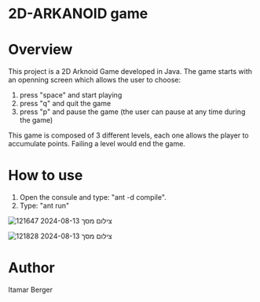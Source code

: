 # 2D-ARKANOID game
# Overview
This project is a 2D Arknoid Game developed in Java.
The game starts with an openning screen which allows the user to choose:
  1. press "space" and start playing
  2. press "q" and quit the game
  3. press "p" and pause the game (the user can pause at any time during the game)

This game is composed of 3 different levels, each one allows the player to accumulate points.
Failing a level would end the game.

# How to use
1. Open the consule and type: "ant -d compile".
2. Type: "ant run"

   
![צילום מסך 2024-08-13 121647](https://github.com/user-attachments/assets/871db639-7cdb-4c2b-860d-30dfdf2cd2d7)


![צילום מסך 2024-08-13 121828](https://github.com/user-attachments/assets/416b4353-d546-4b3a-bd5d-96a6efbe1577)



# Author
Itamar Berger
